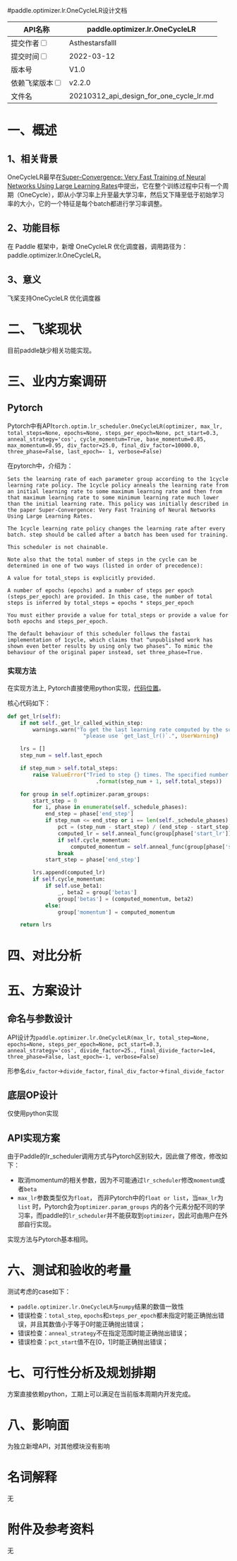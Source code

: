 #paddle.optimizer.lr.OneCycleLR设计文档

| API名称                                    | paddle.optimizer.lr.OneCycleLR           |
| ---------------------------------------- | ---------------------------------------- |
| 提交作者<input type="checkbox" class="rowselector hidden"> | Asthestarsfalll                          |
| 提交时间<input type="checkbox" class="rowselector hidden"> | 2022-03-12                               |
| 版本号                                      | V1.0                                     |
| 依赖飞桨版本<input type="checkbox" class="rowselector hidden"> | v2.2.0                                   |
| 文件名                                      | 20210312_api_design_for_one_cycle_lr.md<br> |

# 一、概述

## 1、相关背景

 OneCycleLR最早在[Super-Convergence: Very Fast Training of Neural Networks Using Large Learning Rates](https://arxiv.org/abs/1708.07120)中提出，它在整个训练过程中只有一个周期（OneCycle），即从小学习率上升至最大学习率，然后又下降至低于初始学习率的大小，它的一个特征是每个batch都进行学习率调整。

## 2、功能目标

在 Paddle 框架中，新增 OneCycleLR 优化调度器，调用路径为：paddle.optimizer.lr.OneCycleLR。

## 3、意义

飞桨支持OneCycleLR 优化调度器

# 二、飞桨现状

目前paddle缺少相关功能实现。

# 三、业内方案调研

## Pytorch

Pytorch中有API`torch.optim.lr_scheduler.OneCycleLR(optimizer, max_lr, total_steps=None, epochs=None, steps_per_epoch=None, pct_start=0.3, anneal_strategy='cos', cycle_momentum=True, base_momentum=0.85, max_momentum=0.95, div_factor=25.0, final_div_factor=10000.0, three_phase=False, last_epoch=- 1, verbose=False)`

在pytorch中，介绍为：

```
Sets the learning rate of each parameter group according to the 1cycle learning rate policy. The 1cycle policy anneals the learning rate from an initial learning rate to some maximum learning rate and then from that maximum learning rate to some minimum learning rate much lower than the initial learning rate. This policy was initially described in the paper Super-Convergence: Very Fast Training of Neural Networks Using Large Learning Rates.

The 1cycle learning rate policy changes the learning rate after every batch. step should be called after a batch has been used for training.

This scheduler is not chainable.

Note also that the total number of steps in the cycle can be determined in one of two ways (listed in order of precedence):

A value for total_steps is explicitly provided.

A number of epochs (epochs) and a number of steps per epoch (steps_per_epoch) are provided. In this case, the number of total steps is inferred by total_steps = epochs * steps_per_epoch

You must either provide a value for total_steps or provide a value for both epochs and steps_per_epoch.

The default behaviour of this scheduler follows the fastai implementation of 1cycle, which claims that “unpublished work has shown even better results by using only two phases”. To mimic the behaviour of the original paper instead, set three_phase=True.
```

### 实现方法

在实现方法上, Pytorch直接使用python实现，[代码位置](https://github.com/pytorch/pytorch/blob/master/torch/optim/lr_scheduler.py#L1341)。

核心代码如下：

```python
def get_lr(self):
    if not self._get_lr_called_within_step:
        warnings.warn("To get the last learning rate computed by the scheduler, "
                        "please use `get_last_lr()`.", UserWarning)

    lrs = []
    step_num = self.last_epoch

    if step_num > self.total_steps:
        raise ValueError("Tried to step {} times. The specified number of total steps is {}"
                            .format(step_num + 1, self.total_steps))

    for group in self.optimizer.param_groups:
        start_step = 0
        for i, phase in enumerate(self._schedule_phases):
            end_step = phase['end_step']
            if step_num <= end_step or i == len(self._schedule_phases) - 1:
                pct = (step_num - start_step) / (end_step - start_step)
                computed_lr = self.anneal_func(group[phase['start_lr']], group[phase['end_lr']], pct)
                if self.cycle_momentum:
                    computed_momentum = self.anneal_func(group[phase['start_momentum']], group[phase['end_momentum']], pct)
                break
            start_step = phase['end_step']

        lrs.append(computed_lr)
        if self.cycle_momentum:
            if self.use_beta1:
                _, beta2 = group['betas']
                group['betas'] = (computed_momentum, beta2)
            else:
                group['momentum'] = computed_momentum

    return lrs
```



# 四、对比分析

# 五、方案设计

## 命名与参数设计

API设计为`paddle.optimizer.lr.OneCycleLR(max_lr, total_step=None, epochs=None, steps_per_epoch=None, pct_start=0.3, anneal_strategy='cos', divide_factor=25., final_divide_factor=1e4, three_phase=False, last_epoch=-1, verbose=False)`

形参名`div_factor`->`divide_factor`, `final_div_factor`->`final_divide_factor`



## 底层OP设计

仅使用python实现

## API实现方案

由于Paddle的lr_scheduler调用方式与Pytorch区别较大，因此做了修改，修改如下：

- 取消momentum的相关参数，因为不可能通过`lr_scheduler`修改`momentum`或者`beta`
- `max_lr`参数类型仅为`float`， 而非Pytorch中的`float or list`，当`max_lr`为`list` 时，Pytorch会为`optimizer.param_groups` 内的各个元素分配不同的学习率，而paddle的`lr_scheduler`并不能获取到`optimizer`，因此可由用户在外部自行实现。

实现方法与Pytorch基本相同。

# 六、测试和验收的考量

测试考虑的case如下：

-  `paddle.optimizer.lr.OneCycleLR`与`numpy`结果的数值一致性
- 错误检查：`total_step`, `epochs`和`steps_per_epoch`都未指定时能正确抛出错误，并且其数值小于等于0时能正确抛出错误；
- 错误检查：`anneal_strategy`不在指定范围时能正确抛出错误；
- 错误检查：`pct_start`值不在[0，1]时能正确抛出错误；

# 七、可行性分析及规划排期

方案直接依赖python，工期上可以满足在当前版本周期内开发完成。

# 八、影响面

为独立新增API，对其他模块没有影响

# 名词解释

无

# 附件及参考资料

无